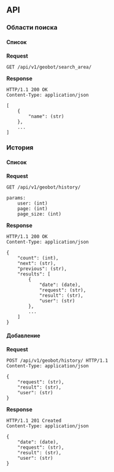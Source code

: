 ## API


### Области поиска

#### Список

**Request**

    GET /api/v1/geobot/search_area/
    
**Response**

    HTTP/1.1 200 OK
    Content-Type: application/json
    
    [
        {
            "name": (str)
        },
        ...
    ]


### История

#### Список

**Request**

    GET /api/v1/geobot/history/
    
    params:
        user: (int)
        page: (int)
        page_size: (int)
        
**Response**

    HTTP/1.1 200 OK
    Content-Type: application/json
    
    {
        "count": (int),
        "next": (str),
        "previous": (str),
        "results": [
            {
                "date": (date),
                "request": (str),
                "result": (str),
                "user": (str)
            },
            ...
        ]
    }


#### Добавление

**Request**

    POST /api/v1/geobot/history/ HTTP/1.1
    Content-Type: application/json
    
    {
        "request": (str),
        "result": (str),
        "user": (str)
    }
        
**Response**

    HTTP/1.1 201 Created
    Content-Type: application/json
    
    {
        "date": (date),
        "request": (str),
        "result": (str),
        "user": (str)
    }
